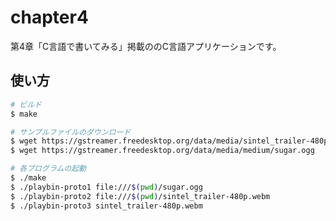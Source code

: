 # chapter4
第4章「C言語で書いてみる」掲載ののC言語アプリケーションです。

## 使い方

```sh
# ビルド
$ make

# サンプルファイルのダウンロード
$ wget https://gstreamer.freedesktop.org/data/media/sintel_trailer-480p.webm
$ wget https://gstreamer.freedesktop.org/data/media/medium/sugar.ogg

# 各プログラムの起動
$ ./make
$ ./playbin-proto1 file:///$(pwd)/sugar.ogg
$ ./playbin-proto2 file:///$(pwd)/sintel_trailer-480p.webm
$ ./playbin-proto3 sintel_trailer-480p.webm
```
